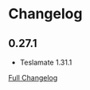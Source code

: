 # Changelog

## 0.27.1

* Teslamate 1.31.1

[Full Changelog](https://github.com/xaviergriffon/hassio-addon-teslamate/blob/main/CHANGELOG-FULL.md)
